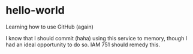 # hello-world
Learning how to use GitHub (again)

I know that I should commit (haha) using this service to memory, though I had an ideal opportunity to do so. 
IAM 751 should remedy this.
